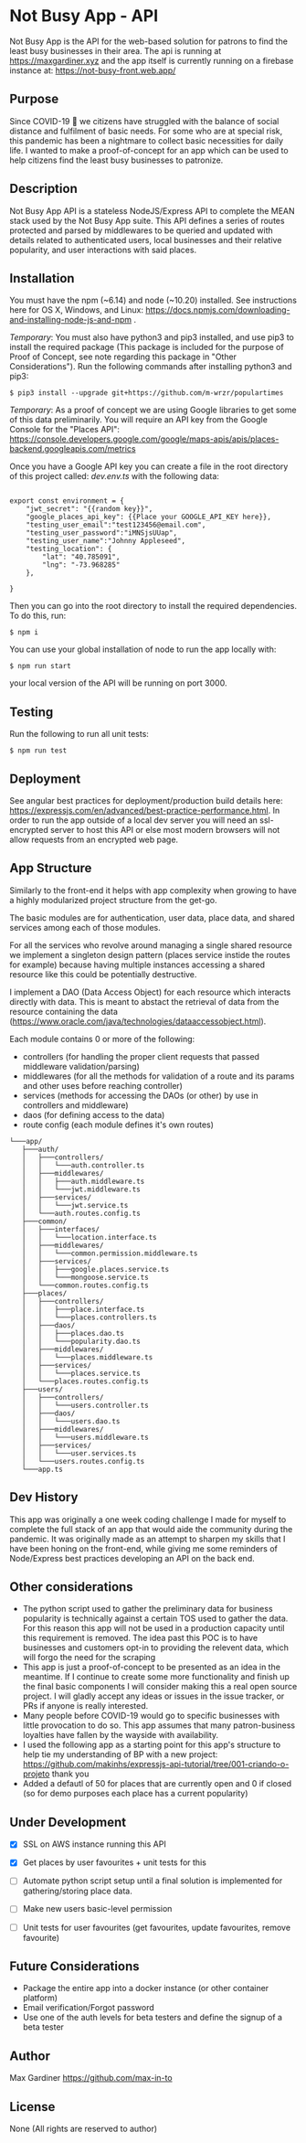 # Not Busy App - API

Not Busy App is the API for the web-based solution for patrons to find the least busy businesses in their area. The api is running at https://maxgardiner.xyz and the app itself is currently running on a firebase instance at: https://not-busy-front.web.app/ 

## Purpose

Since COVID-19 :microbe: we citizens have struggled with the balance of social distance and fulfilment of basic needs. For some who are at special risk, this pandemic has been a nightmare to collect basic necessities for daily life. I wanted to make a proof-of-concept for an app which can be used to help citizens find the least busy businesses to patronize. 

## Description

Not Busy App API is a stateless NodeJS/Express API to complete the MEAN stack used by the Not Busy App suite. This API defines a series of routes protected and parsed by middlewares to be queried and updated with details related to authenticated users, local businesses and their relative popularity, and user interactions with said places.

## Installation

You must have the npm (~6.14) and node (~10.20) installed. See instructions here for OS X, Windows, and Linux: https://docs.npmjs.com/downloading-and-installing-node-js-and-npm .

*Temporary*: You must also have python3 and pip3 installed, and use pip3 to install the required package (This package is included for the purpose of Proof of Concept, see note regarding this package in "Other Considerations"). Run the following commands after installing python3 and pip3:
```
$ pip3 install --upgrade git+https://github.com/m-wrzr/populartimes
```

*Temporary*: As a proof of concept we are using Google libraries to get some of this data preliminarily. You will require an API key from the Google Console for the "Places API": https://console.developers.google.com/google/maps-apis/apis/places-backend.googleapis.com/metrics

Once you have a Google API key you can create a file in the root directory of this project called: *dev.env.ts* with the following data:
```

export const environment = {
    "jwt_secret": "{{random key}}",
    "google_places_api_key": {{Place your GOOGLE_API_KEY here}},
    "testing_user_email":"test123456@email.com",
    "testing_user_password":"iMNSjsUUap",
    "testing_user_name":"Johnny Appleseed",
    "testing_location": {
        "lat": "40.785091",
        "lng": "-73.968285"
    },
    
}

```

Then you can go into the root directory to install the required dependencies. To do this, run:
```
$ npm i
```
You can use your global installation of node to run the app locally with:
```
$ npm run start
```

your local version of the API will be running on port 3000.


## Testing

Run the following to run all unit tests:
```
$ npm run test
```

## Deployment

See angular best practices for deployment/production build details here: https://expressjs.com/en/advanced/best-practice-performance.html. In order to run the app outside of a local dev server you will need an ssl-encrypted server to host this API or else most modern browsers will not allow requests from an encrypted web page.

## App Structure
 
Similarly to the front-end it helps with app complexity when growing to have a highly modularized project structure from the get-go. 

The basic modules are for authentication, user data, place data, and shared services among each of those modules. 

For all the services who revolve around managing a single shared resource we implement a singleton design pattern (places service instide the routes for example) because having multiple instances accessing a shared resource like this could be potentially destructive.

I implement a DAO (Data Access Object) for each resource which interacts directly with data. This is meant to abstact the retrieval of data from the resource containing the data (https://www.oracle.com/java/technologies/dataaccessobject.html). 

Each module contains 0 or more of the following:
- controllers (for handling the proper client requests that passed middleware validation/parsing)
- middlewares (for all the methods for validation of a route and its params and other uses before reaching controller)
- services (methods for accessing the DAOs (or other) by use in controllers and middleware)
- daos (for defining access to the data)
- route config (each module defines it's own routes)


 ```
└───app/
    ├───auth/
    │   ├───controllers/
    │   │   └───auth.controller.ts
    │   ├───middlewares/
    │   │   ├───auth.middleware.ts
    │   │   └───jwt.middleware.ts
    │   ├───services/
    │   │   └───jwt.service.ts
    │   └───auth.routes.config.ts
    ├───common/
    │   ├───interfaces/
    │   │   └───location.interface.ts
    │   ├───middlewares/
    │   │   └───common.permission.middleware.ts
    │   ├───services/
    │   │   ├───google.places.service.ts
    │   │   └───mongoose.service.ts
    │   └───common.routes.config.ts
    ├───places/
    │   ├───controllers/
    │   │   ├───place.interface.ts
    │   │   └───places.controllers.ts
    │   ├───daos/
    │   │   ├───places.dao.ts
    │   │   └───popularity.dao.ts
    │   ├───middlewares/
    │   │   └───places.middleware.ts
    │   ├───services/
    │   │   └───places.service.ts
    │   └───places.routes.config.ts
    ├───users/
    │   ├───controllers/
    │   │   └───users.controller.ts
    │   ├───daos/
    │   │   └───users.dao.ts
    │   ├───middlewares/
    │   │   └───users.middleware.ts
    │   ├───services/
    │   │   └───user.services.ts
    │   └───users.routes.config.ts
    └───app.ts
 ```
## Dev History

This app was originally a one week coding challenge I made for myself to complete the full stack of an app that would aide the community during the pandemic. It was originally made as an attempt to sharpen my skills that I have been honing on the front-end, while giving me some reminders of Node/Express best practices developing an API on the back end.

## Other considerations

- The python script used to gather the preliminary data for business popularity is technically against a certain TOS used to gather the data. For this reason this app will not be used in a production capacity until this requirement is removed. The idea past this POC is to have businesses and customers opt-in to providing the relevent data, which will forgo the need for the scraping
- This app is just a proof-of-concept to be presented as an idea in the meantime. If I continue to create some more functionality and finish up the final basic components I will consider making this a real open source project.  I will gladly accept any ideas or issues in the issue tracker, or PRs if anyone is really interested.
- Many people before COVID-19 would go to specific businesses with little provocation to do so. This app assumes that many patron-business loyalties have fallen by the wayside with availability.
- I used the following app as a starting point for this app's structure to help tie my understanding of BP with a new project: https://github.com/makinhs/expressjs-api-tutorial/tree/001-criando-o-projeto thank you
- Added a defautl of 50 for places that are currently open and 0 if closed (so for demo purposes each place has a current popularity)

## Under Development
 
- [X] SSL on AWS instance running this API
- [X] Get places by user favourites + unit tests for this
- [ ] Automate python script setup until a final solution is implemented for gathering/storing place data.
- [ ] Make new users basic-level permission
- [ ] Unit tests for user favourites (get favourites, update favourites, remove favourite)


## Future Considerations
- Package the entire app into a docker instance (or other container platform)
- Email verification/Forgot password
- Use one of the auth levels for beta testers and define the signup of a beta tester

## Author

Max Gardiner
https://github.com/max-in-to

## License

None (All rights are reserved to author)


